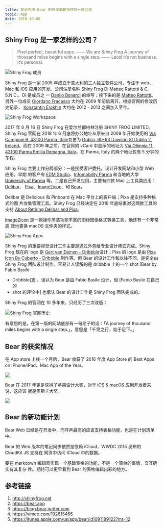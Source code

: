 ```yaml
---
title: 笔记应用 Bear 的开发商是怎样的一家公司
topic: App
date: 2018-10-08
---
```


## Shiny Frog 是一家怎样的公司？

> Pixel perfect, beautiful apps. —— We are *Shiny Frog*
> A journey of thousand miles begins with a single step. —— Laozi
> It’s not business. It’s personal.

![Shiny Frog 成员](shiny-frog-team.png)

Shiny Frog 是一家 2005 年成立于意大利的三人独立软件公司，专注于 web、 Mac 和 iOS
应用的开发。公司注册名称 Shiny Frog Di Matteo Rattotti & C. S.N.C.，Di 是成员之
一 [Danilo Bonardi][1] 的缩写；接下来的是 [Matteo Rattotti][2]。另外一位成员
[Giordano Fracasso][3] 大约在 2009 年前后离开。根据官网的修改历史记录，
[Konstantin Erokhin][4] 大约在 2012 - 2013 之间加入至今。

![Shiny Frog Workspace](shiny-frog-workspace.png)

2017 年 8 月 16 日 Shiny Frog 在爱尔兰都柏林注册 SHINY FROG LIMITED。Shiny Frog
官网在 2018 年 6 月底将办公地址从原来自 2009 年开始使用的 [Via Campioni 6, 43100
Parma, Italy][5]变更为 [Dublin, 60-63 Dawson St Dublin 2, Ireland][6]。而在 2009
年之前，在官网的 vCard 中显示的地址为 [Via Olimpia 11, 43100 Parma Emilia
Romagna, Italy][7]。在 Parma, Italy 的两个地址仅有 5 分钟的车程。

Shiny Frog 主要工作分两部分：一是接受客户委托，设计开发网站和小型 Web 应用。早期
的客户有 [EDM Studio][8]、[Infomobility Parma][9] 和当地的大学 [University of
Parma][10] 等。二是自己开发应用，主要有四款 Mac 上工具类应用：[Delibar][11]、
[Pixa][12]、[Image2icon][13]、和 [Bear][14]。

Delibar 是 Delicious 和 Pinboard 在 Mac 平台上的客户端；Pixa 是支持多种格式的图
片收集管理工具。Shiny Frog 已经决定在 2018 年底结束对这两款工具的支持 [About
Retiring Delibar and Pixa][15]。

[Image2icon][16] 是一款操作简洁功能丰富的图标图像格式转换工具，他还有一个非常高
效地更换 macOS 文件夹的样式。

![Shiny Frog Apps](shiny-frog-apps.png)

Shiny Frog 的重要视觉设计工作主要是通过外包给专业设计师去完成。Shiny Frog 现在的
logo 是 [Gert van Duinen - Dribbble][17]设计；Pixa 的 logo 是由 [Pixa Icon By
Cuberto - Dribbble][18] 制作等。但 Bear 的设计工作和以往不同，是完全由 Shiny
Frog 团队设计制作。容易让人误解的是 dribbble 上的一个 shot [Bear by Fabio Basile
- Dribbble][19] ，误以为 Bear 是由 Fabio Basile 设计，但 [Fabio Basile 在自己的
- shot 的评论中] 也承认 Bear 的设计工作是 Shiny Frog 团队完成的。

Shiny Frog 的官网在 10 多年来，只经历了三次改版：

![Shiny Frog 官网历史](shiny-frog-website-history.png)

有意思的是，在第一版的网站底部有一句老子的话：「A journey of thousand miles
begins with a single step.」，意思是「千里之行，始于足下。」

## Bear 的获奖情况

在 App store 上线一个月后，Bear 收获了 2016 年度 App Store 的 Best Apps on
iPhone/iPad、Mac App of the Year。

![](app-store-best-of-2016.png)

Bear 在 2017 年更是获得了苹果设计大奖，对于 iOS & macOS 应用开发者来说，这应该
就是奥斯卡大奖。

![](bear-apple-design-awards-2017.png)

## Bear 的新功能计划

Bear Web 已经是在开发中，而呼声最高的应该支持表格功能，也是在计划清单中。

Bear 的 Web 版本的笔记同步依然是依赖 iCloud，WWDC 2015 发布的 CloudKit JS 支持在
网页中访问 iCloud 中的数据。

要在 markdown 编辑器实现一个基础表格的功能，不是一个简单的事情，交互确实有其复杂
性。期待可以更早看到 Bear 的表格编辑出彩的地方。


## 参考链接

  1. http://shinyfrog.net
  2. https://bear.app
  3. https://blog.bear-writer.com
  4. https://vimeo.com/192615466
  5. https://itunes.apple.com/us/app/bear/id1091189122?mt=12

[1]: http://instagram.com/trix180
[2]: http://twitter.com/matteorattotti
[3]: http://www.giordanofracasso.com/
[4]: http://twitter.com/nerolapis
[5]: https://www.google.com/maps/place/Via+Inigo+Campioni,+6,+43125+Parma+PR,+Italy/@44.7849792,10.3206772,17z/data=!3m1!4b1!4m5!3m4!1s0x47806b177d63ca31:0x1cc39bd9d8347408!8m2!3d44.7849754!4d10.3228659
[6]: https://goo.gl/maps/1pCqmgCyWx22
[7]: https://www.google.com/maps/place/Via+Olimpia,+11,+43124+Parma+PR,+Italy/@44.77411,10.3076622,17z/data=!3m1!4b1!4m5!3m4!1s0x47806b727d47ebe5:0x2d70c8106808553d!8m2!3d44.77411!4d10.3097532
[8]: https://www.edmstudio.com
[9]: http://www.infomobility.pr.it
[10]: https://www.unipr.it
[11]: http://www.delibarapp.com
[12]: http://www.pixa-app.com/
[13]: http://www.img2icnsapp.com/
[14]: https://bear.app
[15]: http://www.shinyfrog.net/delibar_pixa.html
[16]: http://www.img2icnsapp.com/
[17]: https://dribbble.com/shots/1215145-Shiny-Frog-Logo-Brand-Mark-Design
[18]: https://dribbble.com/shots/488388-Pixa-Icon
[19]: https://dribbble.com/shots/2809380-Bear
[20]: https://dribbble.com/shots/2809380-Bear#comment-5391261
